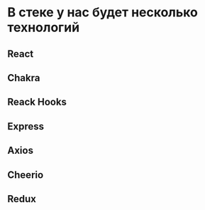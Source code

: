 # В стеке у нас будет несколько технологий

## React

## Chakra

## Reack Hooks

## Express

## Axios

## Cheerio
## Redux

